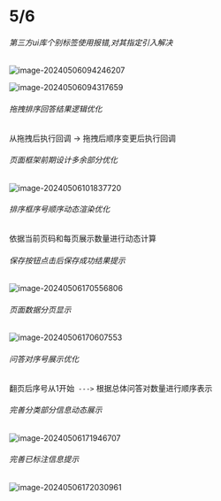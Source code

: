 # 5/6

###### 第三方ui库个别标签使用报错,对其指定引入解决

![image-20240506094246207](../assets/image-20240506094246207.png)

![image-20240506094317659](../assets/image-20240506094317659.png)

###### 拖拽排序回答结果逻辑优化

从拖拽后执行回调 -> 拖拽后顺序变更后执行回调



###### 页面框架前期设计多余部分优化

![image-20240506101837720](../assets/image-20240506101837720.png)



###### 排序框序号顺序动态渲染优化

依据当前页码和每页展示数量进行动态计算

###### 保存按钮点击后保存成功结果提示

![image-20240506170556806](../assets/image-20240506170556806.png)

###### 页面数据分页显示

![image-20240506170607553](../assets/image-20240506170607553.png)

###### 问答对序号展示优化

翻页后序号从1开始` --->` 根据总体问答对数量进行顺序表示



###### 完善分类部分信息动态展示

![image-20240506171946707](../assets/image-20240506171946707.png)

###### 完善已标注信息提示

![image-20240506172030961](../assets/image-20240506172030961.png)

